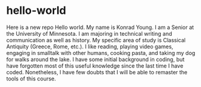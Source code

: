 # hello-world
Here is a new repo
Hello world. My name is Konrad Young. I am a Senior at the University of Minnesota. I am majoring in technical writing and communication as well as history. My specific area of study is Classical Antiquity (Greece, Rome, etc.). I like reading, playing video games, engaging in smalltalk with other humans, cooking pasta, and taking my dog for walks around the lake. I have some initial background in coding, but have forgotten most of this useful knowledge since the last time I have coded. Nonetheless, I have few doubts that I will be able to remaster the tools of this course.
